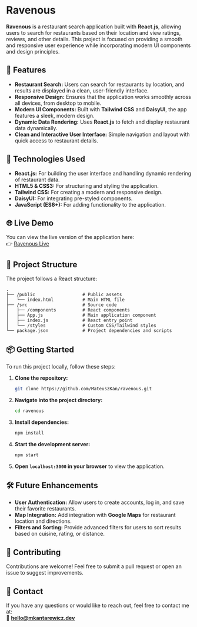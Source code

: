 # Ravenous

**Ravenous** is a restaurant search application built with **React.js**, allowing users to search for restaurants based on their location and view ratings, reviews, and other details. This project is focused on providing a smooth and responsive user experience while incorporating modern UI components and design principles.

## 📝 Features

- **Restaurant Search:** Users can search for restaurants by location, and results are displayed in a clean, user-friendly interface.
- **Responsive Design:** Ensures that the application works smoothly across all devices, from desktop to mobile.
- **Modern UI Components:** Built with **Tailwind CSS** and **DaisyUI**, the app features a sleek, modern design.
- **Dynamic Data Rendering:** Uses **React.js** to fetch and display restaurant data dynamically.
- **Clean and Interactive User Interface:** Simple navigation and layout with quick access to restaurant details.

## 🚀 Technologies Used

- **React.js:** For building the user interface and handling dynamic rendering of restaurant data.
- **HTML5 & CSS3:** For structuring and styling the application.
- **Tailwind CSS:** For creating a modern and responsive design.
- **DaisyUI:** For integrating pre-styled components.
- **JavaScript (ES6+):** For adding functionality to the application.

## 🌐 Live Demo

You can view the live version of the application here:  
👉 [Ravenous Live](https://mkantarewicz-ravenous.netlify.app/)

## 📂 Project Structure

The project follows a React structure:

```
.
├── /public                  # Public assets
│   └── index.html           # Main HTML file
├── /src                     # Source code
│   ├── /components          # React components
│   ├── App.js               # Main application component
│   ├── index.js             # React entry point
│   └── /styles              # Custom CSS/Tailwind styles
└── package.json             # Project dependencies and scripts
```

## 📦 Getting Started

To run this project locally, follow these steps:

1. **Clone the repository:**

   ```bash
   git clone https://github.com/MateuszKan/ravenous.git
   ```

2. **Navigate into the project directory:**

   ```bash
   cd ravenous
   ```

3. **Install dependencies:**

   ```bash
   npm install
   ```

4. **Start the development server:**

   ```bash
   npm start
   ```

5. **Open `localhost:3000` in your browser** to view the application.

## 🛠️ Future Enhancements

- **User Authentication:** Allow users to create accounts, log in, and save their favorite restaurants.
- **Map Integration:** Add integration with **Google Maps** for restaurant location and directions.
- **Filters and Sorting:** Provide advanced filters for users to sort results based on cuisine, rating, or distance.

## 🤝 Contributing

Contributions are welcome! Feel free to submit a pull request or open an issue to suggest improvements.

## 📧 Contact

If you have any questions or would like to reach out, feel free to contact me at:  
📧 **[hello@mkantarewicz.dev](mailto:hello@mkantarewicz.dev)**
